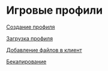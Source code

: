 # Игровые профили

[Создание профиля](profiles-create.md)

[Загрузка профиля](profiles-download.md)

[Добавление файлов в клиент](profiles-add-files.md)

[Бекапирование](profiles-build.md)
